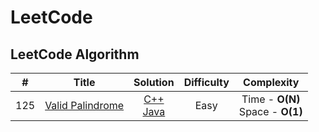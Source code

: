LeetCode
========

## LeetCode Algorithm

| # | Title | Solution | Difficulty | Complexity |
|:---:| ----- | :--------: | :----------: | :----------: |
|125|[Valid Palindrome](https://leetcode.com/problems/valid-palindrome/)| [C++](./Solutions/C++/ValidPalindrome.cpp) <br> [Java](./Solutions/Java/ValidPalindrome.java) |Easy| Time - **O(N)** <br>Space - **O(1)**
